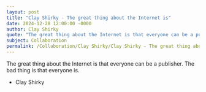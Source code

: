 ```yaml
---
layout: post
title: "Clay Shirky - The great thing about the Internet is"
date: 2024-12-28 12:00:00 -0000
author: Clay Shirky
quote: "The great thing about the Internet is that everyone can be a publisher. The bad thing is that everyone is."
subject: Collaboration
permalink: /Collaboration/Clay Shirky/Clay Shirky - The great thing about the Internet is
---
```


The great thing about the Internet is that everyone can be a publisher. The bad thing is that everyone is.

- Clay Shirky
